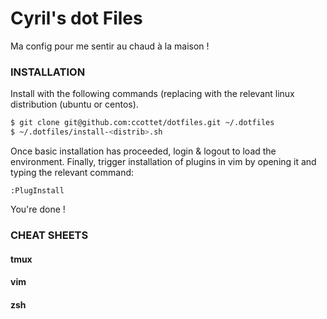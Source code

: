 # Cyril's dot Files

Ma config pour me sentir au chaud à la maison !

### INSTALLATION

Install with the following commands (replacing <distrib> with the relevant
linux distribution (ubuntu or centos).

```zsh
$ git clone git@github.com:ccottet/dotfiles.git ~/.dotfiles
$ ~/.dotfiles/install-<distrib>.sh
```
Once basic installation has proceeded, login & logout to load the environment.
Finally, trigger installation of plugins in vim by opening it and typing the
relevant command:

```
:PlugInstall
```

You're done !

### CHEAT SHEETS

#### tmux

#### vim

#### zsh


